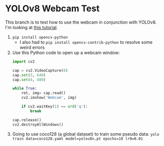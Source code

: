 # YOLOv8 Webcam Test
This branch is to test how to use the webcam in conjunction with YOLOv8. I'm
looking at [this tutorial](https://dipankarmedh1.medium.com/real-time-object-detection-with-yolo-and-webcam-enhancing-your-computer-vision-skills-861b97c78993).

1. `pip install opencv-python`
    - I also had to `pip install opencv-contrib-python` to resolve some weird errors
2. Use this Python code to open up a webcam window:
    ```Python
    import cv2

    cap = cv2.VideoCapture(0)
    cap.set(3, 640)
    cap.set(4, 480)

    while True:
        ret, img= cap.read()
        cv2.imshow('Webcam', img)

        if cv2.waitKey(1) == ord('q'):
            break

    cap.release()
    cv2.destroyAllWindows()
    ```
3. Going to use coco128 (a global dataset) to train some pseudo data: `yolo train data=coco128.yaml model=yolov8n.pt epochs=10 lr0=0.01`
